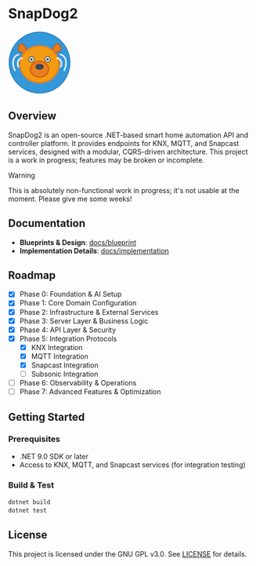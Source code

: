 # SnapDog2

![SnapDog2 Logo](assets/icons/png/snapdog-128.png)

## Overview

SnapDog2 is an open-source .NET-based smart home automation API and controller platform. It provides endpoints for KNX, MQTT, and Snapcast services, designed with a modular, CQRS-driven architecture. This project is a work in progress; features may be broken or incomplete.

> [!WARNING]
> This is absolutely non-functional work in progress; it's not usable at the moment. Please give me some weeks!

## Documentation

- **Blueprints & Design**: [docs/blueprint](docs/blueprint/)
- **Implementation Details**: [docs/implementation](docs/implementation/)

## Roadmap

- [x] Phase 0: Foundation & AI Setup
- [x] Phase 1: Core Domain Configuration
- [x] Phase 2: Infrastructure & External Services
- [x] Phase 3: Server Layer & Business Logic
- [x] Phase 4: API Layer & Security
- [x] Phase 5: Integration Protocols
  - [x] KNX Integration
  - [x] MQTT Integration
  - [x] Snapcast Integration
  - [ ] Subsonic Integration
- [ ] Phase 6: Observability & Operations
- [ ] Phase 7: Advanced Features & Optimization

## Getting Started

### Prerequisites

- .NET 9.0 SDK or later
- Access to KNX, MQTT, and Snapcast services (for integration testing)

### Build & Test

```bash
dotnet build
dotnet test
```

## License

This project is licensed under the GNU GPL v3.0. See [LICENSE](LICENSE) for details.
